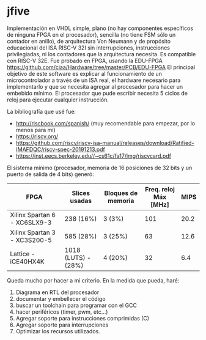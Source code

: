 # jfive

Implementación en VHDL simple, plano (no hay componentes específicos de ninguna FPGA en el procesador), sencilla (no tiene FSM sólo un contador en anillo), de arquitectura Von Neumann y de propósito educacional del ISA RISC-V 32I sin interrupciones, instrucciones privilegiadas, ni los contadores que la arquitectura necesita. Es compatible con RISC-V 32E. 
Fue probado en FPGA, usando la EDU-FPGA https://github.com/ciaa/Hardware/tree/master/PCB/EDU-FPGA
El principal objetivo de este software es explicar al funcionamiento de un microcontrolador a través de un ISA real, el hardware necesario para implementarlo y que se necesita agregar al procesador para hacer un embebido mínimo.
El procesador que pude escribir necesita 5 ciclos de reloj para ejecutar cualquier instrucción.

La bibliografía que usé fue:
* http://riscbook.com/spanish/ (muy recomendable para empezar, por lo menos para mí)
* https://riscv.org/
* https://github.com/riscv/riscv-isa-manual/releases/download/Ratified-IMAFDQC/riscv-spec-20191213.pdf 
* https://inst.eecs.berkeley.edu//~cs61c/fa17/img/riscvcard.pdf

El sistema mínimo (procesador, memoria de 16 posiciones de 32 bits y un puerto de salida de 4 bits)
generó:

|FPGA                         | Slices usadas       | Bloques de memoria | Freq. reloj Máx [MHz]| MIPS |
|-----------------------------|---------------------|--------------------|----------------------|------|
|Xilinx Spartan 6 - XC6SLX9-3 | 238 (16%)           | 3 (3%)             | 101                  | 20.2 |
|Xilinx Spartan 3 - XC3S200-5 | 585 (28%)           | 3 (25%)            | 63                   | 12.6 |
|Lattice - iCE40HX4K          | 1018 (LUTS) - (28%) | 4 (20%)            | 32                   | 6.4  |

Queda mucho por hacer a mi criterio. En la medida que pueda, haré:
1. Diagrama en RTL del procesador
2. documentar y embellecer el código
3. buscar un toolchain para programar con el GCC
4. hacer periféricos (timer, pwm, etc...)
5. Agregar soporte para instrucciones comprimidas (C)
6. Agregar soporte para interrupciones
7. Optimizar los recursos utilizados.
